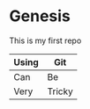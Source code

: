# Genesis

This is my first repo

| Using | Git |
| ----------- | ----------- |
| Can| Be |
| Very | Tricky |